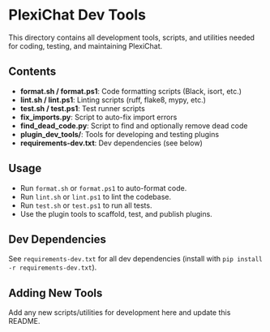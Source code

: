 # PlexiChat Dev Tools

This directory contains all development tools, scripts, and utilities needed for coding, testing, and maintaining PlexiChat.

## Contents
- **format.sh / format.ps1**: Code formatting scripts (Black, isort, etc.)
- **lint.sh / lint.ps1**: Linting scripts (ruff, flake8, mypy, etc.)
- **test.sh / test.ps1**: Test runner scripts
- **fix_imports.py**: Script to auto-fix import errors
- **find_dead_code.py**: Script to find and optionally remove dead code
- **plugin_dev_tools/**: Tools for developing and testing plugins
- **requirements-dev.txt**: Dev dependencies (see below)

## Usage
- Run `format.sh` or `format.ps1` to auto-format code.
- Run `lint.sh` or `lint.ps1` to lint the codebase.
- Run `test.sh` or `test.ps1` to run all tests.
- Use the plugin tools to scaffold, test, and publish plugins.

## Dev Dependencies
See `requirements-dev.txt` for all dev dependencies (install with `pip install -r requirements-dev.txt`).

## Adding New Tools
Add any new scripts/utilities for development here and update this README. 